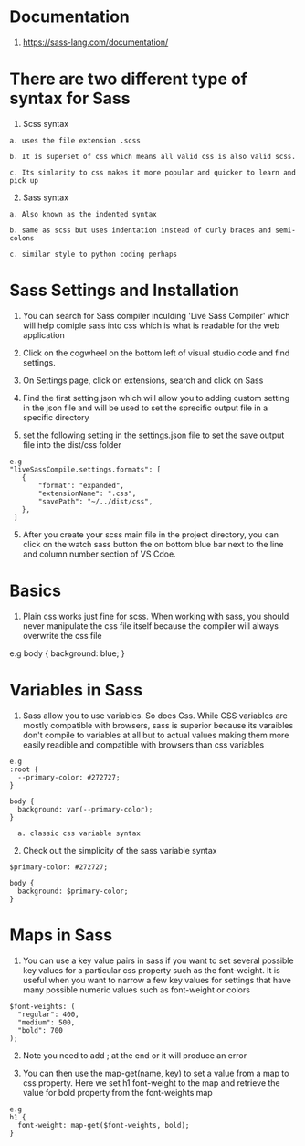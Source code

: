 # Documentation

  1. https://sass-lang.com/documentation/

# There are two different type of syntax for Sass

  1. Scss syntax 

    a. uses the file extension .scss

    b. It is superset of css which means all valid css is also valid scss. 

    c. Its simlarity to css makes it more popular and quicker to learn and pick up 
  
  2. Sass syntax

    a. Also known as the indented syntax 

    b. same as scss but uses indentation instead of curly braces and semi-colons

    c. similar style to python coding perhaps

# Sass Settings and Installation 

  1. You can search for Sass compiler inculding 'Live Sass Compiler' which will help comiple sass into css which is what is readable for the web application 

  2. Click on the cogwheel on the bottom left of visual studio code and find settings. 

  3. On Settings page, click on extensions, search and click on Sass 

  3. Find the first setting.json which will allow you to adding custom setting in the json file
     and will be used to set the sprecific output file in a specific directory
  
  4. set the following setting in the settings.json file to set the save output file into the dist/css folder 

    e.g
    "liveSassCompile.settings.formats": [
       {
           "format": "expanded",
           "extensionName": ".css",
           "savePath": "~/../dist/css",
       },
     ]

  5. After you create your scss main file in the project directory, you can
     click on the watch sass button the on bottom blue bar next to the line
     and column number section of VS Cdoe.


# Basics 

1. Plain css works just fine for scss. When working with sass, you should never manipulate the css file itself because the compiler will always overwrite the css file

  e.g
  body {
    background: blue;
  }

# Variables in Sass

  1. Sass allow you to use variables. So does Css. While CSS variables are mostly compatible with 
  browsers, sass is superior because its varaibles don't compile to variables at all but to actual 
  values making them more easily readible and compatible with browsers than css
  variables 
  
    e.g
    :root {
      --primary-color: #272727;
    }

    body {
      background: var(--primary-color);
    }

      a. classic css variable syntax

  2. Check out the simplicity of the sass variable syntax

    $primary-color: #272727;

    body {
      background: $primary-color;
    }

# Maps in Sass

  1. You can use a key value pairs in sass if you want to set several possible key values for a 
  particular css property such as the font-weight. It is useful when you want to narrow a few 
  key values for settings that have many possible numeric values such as font-weight or colors

    $font-weights: (
      "regular": 400,
      "medium": 500,
      "bold": 700
    );

  2. Note you need to add ; at the end or it will produce an error

  3. You can then use the map-get(name, key) to set a value from a map to css property. Here we 
  set h1 font-weight to the map and retrieve the value for bold property from the font-weights map

    e.g
    h1 {
      font-weight: map-get($font-weights, bold);
    }

  